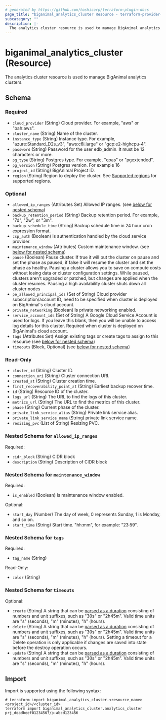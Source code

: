 ```yaml
---
# generated by https://github.com/hashicorp/terraform-plugin-docs
page_title: "biganimal_analytics_cluster Resource - terraform-provider-biganimal"
subcategory: ""
description: |-
  The analytics cluster resource is used to manage BigAnimal analytics clusters.
---
```


# biganimal_analytics_cluster (Resource)

The analytics cluster resource is used to manage BigAnimal analytics clusters.



<!-- schema generated by tfplugindocs -->
## Schema

### Required

- `cloud_provider` (String) Cloud provider. For example, "aws" or "bah:aws".
- `cluster_name` (String) Name of the cluster.
- `instance_type` (String) Instance type. For example, "azure:Standard_D2s_v3", "aws:c6i.large" or "gcp:e2-highcpu-4".
- `password` (String) Password for the user edb_admin. It must be 12 characters or more.
- `pg_type` (String) Postgres type. For example, "epas" or "pgextended".
- `pg_version` (String) Postgres version. For example 16
- `project_id` (String) BigAnimal Project ID.
- `region` (String) Region to deploy the cluster. See [Supported regions](https://www.enterprisedb.com/docs/biganimal/latest/overview/03a_region_support/) for supported regions.

### Optional

- `allowed_ip_ranges` (Attributes Set) Allowed IP ranges. (see [below for nested schema](#nestedatt--allowed_ip_ranges))
- `backup_retention_period` (String) Backup retention period. For example, "7d", "2w", or "3m".
- `backup_schedule_time` (String) Backup schedule time in 24 hour cron expression format.
- `csp_auth` (Boolean) Is authentication handled by the cloud service provider.
- `maintenance_window` (Attributes) Custom maintenance window. (see [below for nested schema](#nestedatt--maintenance_window))
- `pause` (Boolean) Pause cluster. If true it will put the cluster on pause and set the phase as paused, if false it will resume the cluster and set the phase as healthy. Pausing a cluster allows you to save on compute costs without losing data or cluster configuration settings. While paused, clusters aren't upgraded or patched, but changes are applied when the cluster resumes. Pausing a high availability cluster shuts down all cluster nodes
- `pe_allowed_principal_ids` (Set of String) Cloud provider subscription/account ID, need to be specified when cluster is deployed on BigAnimal's cloud account.
- `private_networking` (Boolean) Is private networking enabled.
- `service_account_ids` (Set of String) A Google Cloud Service Account is used for logs. If you leave this blank, then you will be unable to access log details for this cluster. Required when cluster is deployed on BigAnimal's cloud account.
- `tags` (Attributes Set) Assign existing tags or create tags to assign to this resource (see [below for nested schema](#nestedatt--tags))
- `timeouts` (Block, Optional) (see [below for nested schema](#nestedblock--timeouts))

### Read-Only

- `cluster_id` (String) Cluster ID.
- `connection_uri` (String) Cluster connection URI.
- `created_at` (String) Cluster creation time.
- `first_recoverability_point_at` (String) Earliest backup recover time.
- `id` (String) Resource ID of the cluster.
- `logs_url` (String) The URL to find the logs of this cluster.
- `metrics_url` (String) The URL to find the metrics of this cluster.
- `phase` (String) Current phase of the cluster.
- `private_link_service_alias` (String) Private link service alias.
- `private_link_service_name` (String) private link service name.
- `resizing_pvc` (List of String) Resizing PVC.

<a id="nestedatt--allowed_ip_ranges"></a>
### Nested Schema for `allowed_ip_ranges`

Required:

- `cidr_block` (String) CIDR block
- `description` (String) Description of CIDR block


<a id="nestedatt--maintenance_window"></a>
### Nested Schema for `maintenance_window`

Required:

- `is_enabled` (Boolean) Is maintenance window enabled.

Optional:

- `start_day` (Number) The day of week, 0 represents Sunday, 1 is Monday, and so on.
- `start_time` (String) Start time. "hh:mm", for example: "23:59".


<a id="nestedatt--tags"></a>
### Nested Schema for `tags`

Required:

- `tag_name` (String)

Read-Only:

- `color` (String)


<a id="nestedblock--timeouts"></a>
### Nested Schema for `timeouts`

Optional:

- `create` (String) A string that can be [parsed as a duration](https://pkg.go.dev/time#ParseDuration) consisting of numbers and unit suffixes, such as "30s" or "2h45m". Valid time units are "s" (seconds), "m" (minutes), "h" (hours).
- `delete` (String) A string that can be [parsed as a duration](https://pkg.go.dev/time#ParseDuration) consisting of numbers and unit suffixes, such as "30s" or "2h45m". Valid time units are "s" (seconds), "m" (minutes), "h" (hours). Setting a timeout for a Delete operation is only applicable if changes are saved into state before the destroy operation occurs.
- `update` (String) A string that can be [parsed as a duration](https://pkg.go.dev/time#ParseDuration) consisting of numbers and unit suffixes, such as "30s" or "2h45m". Valid time units are "s" (seconds), "m" (minutes), "h" (hours).

## Import

Import is supported using the following syntax:

```shell
# terraform import biganimal_analytics_cluster.<resource_name> <project_id>/<cluster_id>
terraform import biganimal_analytics_cluster.analytics_cluster prj_deadbeef01234567/p-abcd123456
```
